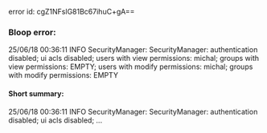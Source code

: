 error id: cgZ1NFslG81Bc67ihuC+gA==
### Bloop error:

25/06/18 00:36:11 INFO SecurityManager: SecurityManager: authentication disabled; ui acls disabled; users with view permissions: michal; groups with view permissions: EMPTY; users with modify permissions: michal; groups with modify permissions: EMPTY
#### Short summary: 

25/06/18 00:36:11 INFO SecurityManager: SecurityManager: authentication disabled; ui acls disabled; ...
